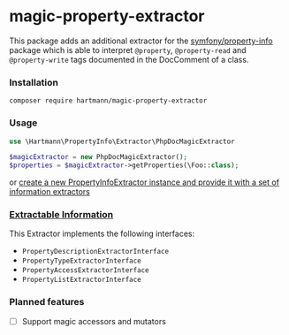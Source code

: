# magic-property-extractor    

This package adds an additional extractor for the [symfony/property-info](https://symfony.com/doc/current/components/property_info.html) package which is able to 
interpret `@property`, `@property-read` and `@property-write` tags documented in the DocComment of a class.

### Installation

```
composer require hartmann/magic-property-extractor
```

### Usage

```php
use \Hartmann\PropertyInfo\Extractor\PhpDocMagicExtractor

$magicExtractor = new PhpDocMagicExtractor();
$properties = $magicExtractor->getProperties(\Foo::class);
```

or [create a new PropertyInfoExtractor instance and provide it with a set of information extractors](https://symfony.com/doc/current/components/property_info.html#usage)

### [Extractable Information](https://symfony.com/doc/current/components/property_info.html#extractable-information)

This Extractor implements the following interfaces:
- `PropertyDescriptionExtractorInterface`
- `PropertyTypeExtractorInterface`
- `PropertyAccessExtractorInterface`
- `PropertyListExtractorInterface`

### Planned features

- [ ] Support magic accessors and mutators
